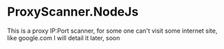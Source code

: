 # ProxyScanner.NodeJs
This is a proxy IP:Port scanner, for some one can't visit some internet site, like google.com
I will detail it later, soon
